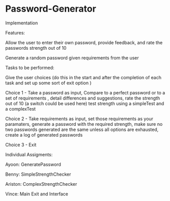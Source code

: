# Password-Generator

Implementation


Features:

Allow the user to enter their own password, provide feedback, and rate the passwords strength out of 10

Generate a random password given requirements from the user  


Tasks to be performed:

Give the user choices (do this in the start and after the completion of each task and set up some sort of exit option )

Choice 1 - Take a password as input, Compare to a perfect password or to a set of requirements , detail differences and suggestions, rate the strength out of 10 (a switch could be used here) test strength using a simpleTest and a complexTest 

Choice 2 - Take requirements as input, set those requirements as your paramaters, generate a password with the required strength, make sure no two passwords generated are the same unless all options are exhausted, create a log of generated passwords

Choice 3 - Exit



Individual Assigments:

Ayoon: GeneratePassword

Benny: SimpleStrengthChecker

Ariston: ComplexStrengthChecker

Vince: Main Exit and Interface
